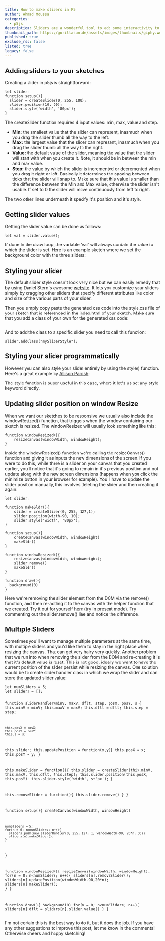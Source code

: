 ```yaml
---
title: How to make sliders in P5
author: Ahmad Moussa
categories:
  - p5js
description: Sliders are a wonderful tool to add some interactivity to your sketches. Here's everything you need to know.
thumbnail_path: https://gorillasun.de/assets/images/thumbnails/giphy.webm
published: true
exclude_rss: false
listed: true
legacy: false
---
```


<h2>Adding sliders to your sketches</h2>
Creating a slider in p5js is straightforward:

<pre><code>let slider;
function setup(){
  slider = createSlider(0, 255, 100);
  slider.position(10, 10);
  slider.style('width', '80px');
}
</code></pre>

The createSlider function requires 4 input values: min, max, value and step.

<ul>
<li><strong>Min:</strong> the smallest value that the slider can represent, inasmuch when you drag the slider thumb all the way to the left.</li>
<li><strong>Max:</strong> the largest value that the slider can represent, inasmuch when you drag the slider thumb all the way to the right.</li>
<li><strong>Value:</strong> the default value of the slider, meaning the value that the slider will start with when you create it. Note, it should be in between the min and max value.</li>
<li><strong>Step:</strong> the value by which the slider is incremented or decremented when you drag it right or left. Basically it determines the spacing between ticks that the slider will snap to. Make sure that this value is smaller than the difference between the Min and Max value, otherwise the slider isn't usable. If set to 0 the slider will move continuously from left to right.</li>
</ul>

The two other lines underneath it specify it's position and it's style.

<h2>Getting slider values</h2>
Getting the slider value can be done as follows:

<pre><code>let val = slider.value();
</code></pre>

If done in the draw loop, the variable 'val' will always contain the value to which the slider is set. Here is an example sketch where we set the background color with the three sliders:

<script src="//toolness.github.io/p5.js-widget/p5-widget.js"></script>

<script type="text/p5" data-p5-version="1.2.0" data-autoplay>
function setup() {
  createCanvas(windowWidth, windowHeight)
  slider1 = createSlider(0, 255, 127,1);
  slider1.position(10, windowHeight/4);
  slider1.style('width', '80px');
	
  slider2 = createSlider(0, 255, 127,1);
  slider2.position(10, windowHeight/2);
  slider2.style('width', '80px');
	
  slider3 = createSlider(0, 255, 127,2);
  slider3.position(10, windowHeight/4*3);
  slider3.style('width', '80px');
}

function draw() {
  let val1 = slider1.value();
  let val2 = slider2.value();
  let val3 = slider3.value();
  background(val1,val2,val3);
}
</script>
<p></p>
<h2>Styling your slider</h2>
The default slider style doesn't look very nice but we can easily remedy that by using Daniel Stern's awesome <a href='http://danielstern.ca/range.css/?ref=css-tricks#/'>website</a>. It lets you customize your sliders simply by dragging other sliders that specify different attributes like color and size of the various parts of your slider.

Then you simply copy paste the generated css code into the style.css file of your sketch that is referenced in the index.html of your sketch. Make sure that you add a class of your own for the generated css code:
<p></p>
<span class="image fit"><img src="https://gorillasun.de/assets/images/2021-08-06-How-to-make-Sliders-in-P5/sliderStyle1.png" alt="" /></span>
<p></p>
And to add the class to a specific slider you need to call this function:
<pre><code>slider.addClass("mySliderStyle");
</code></pre>

<h2>Styling your slider programmatically</h2>
However you can also style your slider entirely by using the style() function. Here's a great example by <a href='https://twitter.com/aparrish?lang=en'>Allison Parrish</a>:
<p></p>
<script src="//toolness.github.io/p5.js-widget/p5-widget.js"></script>
<script type="text/p5" data-p5-version="1.2.0" data-autoplay data-preview-width="400" data-height="500">
let sliderN = 50;
function setup() {
  noCanvas();
  for (let i = 0; i < sliderN; i++) {
    let d = createDiv();
    d.style('padding-left: 50px;');
    d.style('transform-origin: 0 50% 0');
    d.style('transform: rotate(' + (((360 / sliderN) * i)) + 'deg);');
    d.position(200, 200);
    let s = createSlider(-1, 1, 0, 0);
    d.child(s);  
  }
}

function draw() {
  background(220);
}
</script>
	
The style function is super useful in this case, where it let's us set any style keyword directly.


<h2>Updating slider position on window Resize</h2>
When we want our sketches to be responsive we usually also include the windowResized() function, that triggers when the window containing our sketch is resized. The windowResized will usually look something like this:

<pre><code>function windowResized(){
	resizeCanvas(windowWidth, windowHeight);
}
</code></pre>

Inside the windowResized() function we're calling the resizeCanvas() function and giving it as inputs the new dimensions of the screen. If you were to do this, while there is a slider on your canvas that you created earlier, you'll notice that it's going to remain in it's previous position and not update along with the new screen dimensions (happens when you click the minimize button in your browser for example). You'll have to update the slider position manually, this involves deleting the slider and then creating it again:
<pre><code>let slider;

function makeSldr(){
	slider = createSlider(0, 255, 127,1);
  	slider.position(width-90, 10);
  	slider.style('width', '80px');
}

function setup(){
	createCanvas(windowWidth, windowHeight)
	makeSldr()
}

function windowResized(){
	resizeCanvas(windowWidth, windowHeight);
	slider.remove()
	makeSldr()
}

function draw(){
  background(0)
}
</code></pre>
<p></p>
Here we're removing the slider element from the DOM via the remove() function, and then re-adding it to the canvas with the helper function that we created. Try it out for yourself <a href='https://editor.p5js.org/AhmadMoussa/sketches/vInrssviE'>here</a> (try in present mode). Try commenting out the slider.remove() line and notice the difference.

<h2>Multiple Sliders</h2>
Sometimes you'll want to manage multiple parameters at the same time, with multiple sliders and you'd like them to stay in the right place when resizing the canvas. That can get very hairy very quickly. Another problem that we run into when removing the slider from the DOM and re-creating it is that it's default value is reset. This is not good, ideally we want to have the current position of the slider persist while resizing the canvas. One solution would be to create slider handler class in which we wrap the slider and can store the updated slider value:
<p></p>
<pre><code>let numSliders = 5;
let sliders = [];

function sliderHandler(minV, maxV, dflt, step, posX, posY, s){
    this.minV = minV;
    this.maxV = maxV;
    this.dflt = dflt;
    this.step = step;
  
    this.posX = posX;
    this.posY = posY;
    this.s = s;
  
  this.slider;
  this.updatePosition = function(x,y){
    this.posX = x;
    this.posY = y;
  }
  
  this.makeSlider = function(){
    this.slider = createSlider(this.minV, this.maxV, this.dflt, this.step);
    this.slider.position(this.posX, this.posY);
    this.slider.style('width', s+'px');
  }
  
  this.removeSlider = function(){
    this.slider.remove()
  }
}

function setup(){
	createCanvas(windowWidth, windowHeight)
	
    numSliders = 5;
    for(n = 0; n<numSliders; n++){
      sliders.push(new sliderHandler(0, 255, 127, 1, windowWidth-90, 20*n, 80))
      sliders[n].makeSlider();
    }
}

function windowResized(){
	resizeCanvas(windowWidth, windowHeight);
	for(n = 0; n<numSliders; n++){
      sliders[n].removeSlider();
      sliders[n].updatePosition(windowWidth-90,20*n);
      sliders[n].makeSlider();
    }
}

function draw(){
  background(0)
  for(n = 0; n<numSliders; n++){
    sliders[n].dflt = sliders[n].slider.value()
  }
}
</code></pre>

I'm not certain this is the best way to do it, but it does the job. If you have any other suggestions to improve this post, let me know in the comments! Otherwise cheers and happy sketching!

